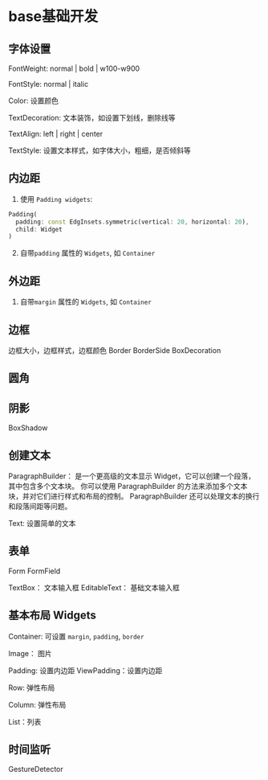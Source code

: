 # base基础开发
## 字体设置
FontWeight: normal | bold | w100-w900

FontStyle: normal | italic

Color: 设置颜色

TextDecoration: 文本装饰，如设置下划线，删除线等

TextAlign: left | right | center

TextStyle: 设置文本样式，如字体大小，粗细，是否倾斜等

## 内边距
1. 使用 `Padding widgets`:
```dart
Padding(
  padding: const EdgInsets.symmetric(vertical: 20, horizontal: 20),
  child: Widget
)
```
2. 自带`padding` 属性的 `Widgets`, 如 `Container`

## 外边距
1. 自带`margin` 属性的 `Widgets`, 如 `Container`

## 边框
边框大小，边框样式，边框颜色 
Border
BorderSide
BoxDecoration

## 圆角

## 阴影
BoxShadow


## 创建文本
ParagraphBuilder： 是一个更高级的文本显示 Widget，它可以创建一个段落，其中包含多个文本块。
你可以使用 ParagraphBuilder 的方法来添加多个文本块，并对它们进行样式和布局的控制。
ParagraphBuilder 还可以处理文本的换行和段落间距等问题。

Text: 设置简单的文本

## 表单
Form
FormField

TextBox： 文本输入框
EditableText： 基础文本输入框


## 基本布局 Widgets
Container: 可设置 `margin`, `padding`, `border`

Image： 图片

Padding: 设置内边距
ViewPadding：设置内边距

Row: 弹性布局

Column: 弹性布局

List：列表


## 时间监听
GestureDetector

